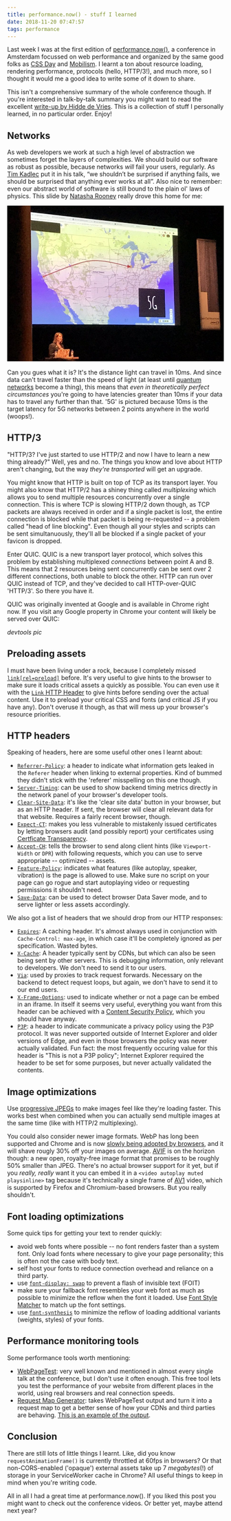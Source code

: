 ```yaml
---
title: performance.now() - stuff I learned
date: 2018-11-20 07:47:57
tags: performance
---
```


Last week I was at the first edition of [performance.now()](https://perfnow.nl), a conference in Amsterdam focussed on web performance and organized by the same good folks as [CSS Day](https://cssday.nl) and [Mobilism](https://mobilism.nl). I learnt a ton about resource loading, rendering performance, protocols (hello, HTTP/3!), and much more, so I thought it would me a good idea to write some of it down to share.

This isn't a comprehensive summary of the whole conference though. If you're interested in talk-by-talk summary you might want to read the excellent [write-up by Hidde de Vries](https://hiddedevries.nl/en/blog/). This is a collection of stuff I personally learned, in no particular order. Enjoy!

## Networks

As web developers we work at such a high level of abstraction we sometimes forget the layers of
complexities. We should build our software as robust as possible, because networks _will_ fail your users, regularly. As [Tim Kadlec](https://twitter.com/tkadlec) put it in his talk, “we shouldn’t be surprised if anything fails, we should be surprised that anything ever works at all”.
Also nice to remember: even our abstract world of software is still bound to the plain ol' laws of
physics. This slide by [Natasha Rooney](https://twitter.com/thisNatasha) really drove this home for me:

![Image of the United States, with an arrow pointing from San Francisco to Chicago](./performance-now/5g.jpg)

Can you gues what it is? It's the distance light can travel in 10ms. And since data can't travel
faster than the speed of light (at least until [quantum networks](https://en.wikipedia.org/wiki/Quantum_network) become a thing), this means that _even in theoretically perfect circumstances_ you're going to have latencies greater than 10ms if your data has to travel any further than that. '5G' is pictured because 10ms is the target latency for 5G networks between 2 points anywhere in the world (woops!).

## HTTP/3

"HTTP/3? I've just started to use HTTP/2 and now I have to learn a new thing already?" Well, yes and
no. The things you know and love about HTTP aren't changing, but the way _they're transported_ will get an upgrade.

You might know that HTTP is built on top of TCP as its transport layer. You might also know that HTTP/2
has a shiney thing called _multiplexing_ which allows you to send multiple resources concurrently over a
single connection. This is where TCP is slowing HTTP/2 down though, as TCP packets are always received in
order and if a single packet is lost, the entire connection is blocked while that packet is being
re-requested -- a problem called "head of line blocking". Even though all your styles and scripts can be sent simultanuously, they'll all be blocked if a single packet of your favicon is dropped.

Enter QUIC. QUIC is a new transport layer protocol, which solves this problem by establishing
multiplexed _connections_ between point A and B. This means that 2 resources being sent concurrently
can be sent over 2 different connections, both unable to block the other. HTTP can run over QUIC instead of TCP, and they've
decided to call HTTP-over-QUIC 'HTTP/3'. So there you have it.

QUIC was originally invented at Google and is available in Chrome right now. If you visit any Google property in Chrome your content will likely
be served over QUIC:

*devtools pic*

## Preloading assets

I must have been living under a rock, because I completely missed [`link[rel=preload]`](https://developer.mozilla.org/en-US/docs/Web/HTML/Preloading_content) before. It's very useful to give hints to the browser to make sure it loads critical assets a quickly as possible. You can even use it with the [`Link` HTTP Header](https://www.w3.org/wiki/LinkHeader) to give hints before sending over the actual content. Use it to preload your critical CSS and fonts (and critical JS if you have any). Don't overuse it though, as that will mess up your browser's resource priorities.

## HTTP headers

Speaking of headers, here are some useful other ones I learnt about:

* [`Referrer-Policy`](https://developer.mozilla.org/en-US/docs/Web/HTTP/Headers/Referrer-Policy): a header to indicate what information gets leaked in the `Referer` header when linking to external
properties. Kind of bummed they didn't stick with the 'referer' misspelling on this one though.
* [`Server-Timing`](https://developer.mozilla.org/en-US/docs/Web/HTTP/Headers/Server-Timing): can be used to show backend timing metrics directly in the network panel of your browser's developer tools.
* [`Clear-Site-Data`](https://developer.mozilla.org/en-US/docs/Web/HTTP/Headers/Clear-Site-Data): it's like the 'clear site data' button in your browser, but as an HTTP header. If sent, the
browser will clear all relevant data for that website. Requires a fairly recent browser, though.
* [`Expect-CT`](https://developer.mozilla.org/en-US/docs/Web/HTTP/Headers/Expect-CT): makes you less vulnerable to mistakenly issued certificates by letting browsers audit (and possibly report) your certificates using [Certficate Transparency](https://www.certificate-transparency.org/what-is-ct).
* [`Accept-CH`](https://httpwg.org/http-extensions/client-hints.html`): tells the browser to send along client hints (like `Viewport-Width` or `DPR`) with following requests, which you can use to
serve appropriate -- optimized -- assets.
* [`Feature-Policy`](https://developer.mozilla.org/en-US/docs/Web/HTTP/Headers/Feature-Policy): indicates what features (like autoplay, speaker, vibration) is the page is allowed to use. Make
sure no script on your page can go rogue and start autoplaying video or requesting permissions it shouldn't need.
* [`Save-Data`](http://webconcepts.info/concepts/http-header/Save-Data): can be used to detect browser Data Saver mode, and to serve lighter or less assets accordingly.

We also got a list of headers that we should drop from our HTTP responses:

* [`Expires`](https://developer.mozilla.org/en-US/docs/Web/HTTP/Headers/Expires): A caching header. It's almost always used in conjunction with `Cache-Control: max-age`, in which case it'll be completely ignored as per specification. Wasted bytes.
* [`X-Cache`](`https://anothersysadmin.wordpress.com/2008/04/22/x-cache-and-x-cache-lookup-headers-explained/`): A header typically sent by CDNs, but which can also be seen being sent by other servers. This is debugging information, only relevant to developers. We don't need to send it to our users.
* [`Via`](https://developer.mozilla.org/en-US/docs/Web/HTTP/Headers/Via): used by proxies to track request forwards. Necessary on the backend to detect request loops, but again, we don't have to send it to our end users.
* [`X-Frame-Options`](https://developer.mozilla.org/en-US/docs/Web/HTTP/Headers/X-Frame-Options): used to indicate whether or not a page can be embed in an iframe. In itself it seems very useful,
everything you want from this header can be achieved with a [Content Security Policy](https://developer.mozilla.org/en-US/docs/Web/HTTP/Headers/Content-Security-Policy), which you should have anyway.
* [`P3P`](https://en.wikipedia.org/wiki/P3P): a header to indicate communicate a privacy policy using the P3P protocol. It was never supported outside of Internet Explorer and older versions of Edge, and even in those browsers the policy was never actually validated. Fun fact: the most frequently occuring value for this header is "This is not a P3P policy"; Internet Explorer required the header to be set for some purposes, but never actually validated the contents.

## Image optimizations

Use [progressive JPEGs](https://www.liquidweb.com/kb/what-is-a-progressive-jpeg/) to make images feel like they're loading faster. This works best when combined when you can actually send multiple images at the same time (like with HTTP/2 multiplexing).

You could also consider newer image formats. WebP has long been supported and Chrome and is now [slowly being adopted by browsers](https://www.zdnet.com/article/firefox-and-edge-add-support-for-googles-webp-image-format/), and it will shave rougly 30% off your images on average. [AVIF](https://en.wikipedia.org/wiki/AV1#AV1_Still_Image_File_Format_%28AVIF%29) is on the horizon though: a new open, royalty-free image format that promises to be roughly 50% smaller than JPEG. There's no actual browser support for it yet, but if you _really, really_ want it you can embed it in a `<video autoplay muted playsinline>` tag because it's technically a single frame of [AV1](https://en.wikipedia.org/wiki/AV1) video, which is supported by Firefox and Chromium-based browsers. But you really shouldn't.

## Font loading optimizations

Some quick tips for getting your text to render quickly:

* avoid web fonts where possible -- no font renders faster than a system font. Only load fonts where necessary to give your page personality; this is often not the case with body text.
* self host your fonts to reduce connection overhead and reliance on a third party.
* use [`font-display: swap`](https://developer.mozilla.org/en-US/docs/Web/CSS/@font-face/font-display) to prevent a flash of invisible text (FOIT)
* make sure your fallback font resembles your web font as much as possible to minimize the reflow when the font it loaded. Use [Font Style Matcher](https://meowni.ca/font-style-matcher/) to match up the font settings.
* use [`font-synthesis`](https://developer.mozilla.org/en-US/docs/Web/CSS/font-synthesis) to minimize the reflow of loading additional variants (weights, styles) of your fonts.

## Performance monitoring tools

Some performance tools worth mentioning:

* [WebPageTest](https://www.webpagetest.org/): very well known and mentioned in almost every single talk at the conference, but I don't use it often enough. This free tool lets you test the performance of your website from different places in the world, using real browsers and real connection speeds.
* [Request Map Generator](http://requestmap.webperf.tools/): takes WebPageTest output and turn it into a request map to get a better sense of how your CDNs and third parties are behaving. [This is an example of the output](http://requestmap.webperf.tools/render/150930_6C_8e18a8699be0287083cc5f121a0b18f4/).

## Conclusion

There are still lots of little things I learnt. Like, did you know `requestAnimationFrame()` is currently throttled at 60fps in browsers? Or that non-CORS-enabled ('opaque') external assets take up 7 _megabytes_(!) of storage in your ServiceWorker cache in Chrome? All useful things to keep in mind when you're writing code.

All in all I had a great time at performance.now(). If you liked this post you might want to check out the conference videos. Or better yet, maybe attend next year?
